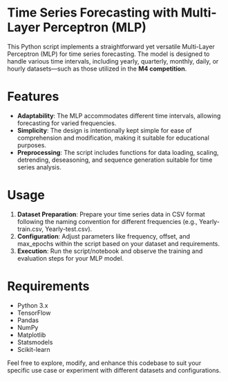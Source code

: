 # Time Series Forecasting with Multi-Layer Perceptron (MLP)
This Python script implements a straightforward yet versatile Multi-Layer Perceptron (MLP) for time series forecasting. The model is designed to handle various time intervals, including yearly, quarterly, monthly, daily, or hourly datasets—such as those utilized in the **M4 competition**.

# Features
* **Adaptability**: The MLP accommodates different time intervals, allowing forecasting for varied frequencies.
* **Simplicity**: The design is intentionally kept simple for ease of comprehension and modification, making it suitable for educational purposes.
* **Preprocessing**: The script includes functions for data loading, scaling, detrending, deseasoning, and sequence generation suitable for time series analysis.

# Usage
1. **Dataset Preparation**: Prepare your time series data in CSV format following the naming convention for different frequencies (e.g., Yearly-train.csv, Yearly-test.csv).
2. **Configuration**: Adjust parameters like frequency, offset, and max_epochs within the script based on your dataset and requirements.
3. **Execution**: Run the script/notebook and observe the training and evaluation steps for your MLP model.

# Requirements
* Python 3.x
* TensorFlow
* Pandas
* NumPy
* Matplotlib
* Statsmodels
* Scikit-learn

Feel free to explore, modify, and enhance this codebase to suit your specific use case or experiment with different datasets and configurations.
